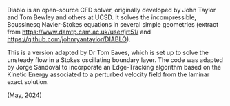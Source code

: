 Diablo is an open-source CFD solver, originally developed by John Taylor and Tom Bewley and others at UCSD. It solves the incompressible, Boussinesq Navier-Stokes equations in several simple geometries (extract from https://www.damtp.cam.ac.uk/user/jrt51/ and https://github.com/johnryantaylor/DIABLO).

This is a version adapted by Dr Tom Eaves, which is set up to solve the unsteady flow in a Stokes oscillating boundary layer.
The code was adapted by Jorge Sandoval to incorporate an Edge-Tracking algorithm based on the Kinetic Energy associated to a perturbed velocity field from the laminar exact solution.  

(May, 2024)